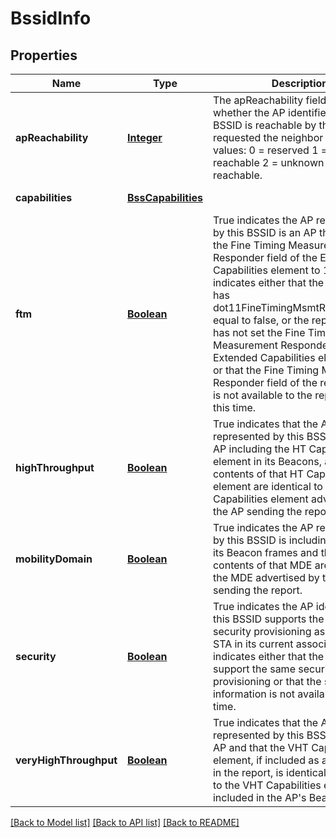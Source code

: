 # BssidInfo
## Properties

Name | Type | Description | Notes
------------ | ------------- | ------------- | -------------
**apReachability** | [**Integer**](integer.md) | The apReachability field indicates whether the AP identified by this BSSID is reachable by the STA that requested the neighbor report. Valid values: 0 &#x3D; reserved 1 &#x3D; not reachable 2 &#x3D; unknown 3 &#x3D; reachable. | [default to null]
**capabilities** | [**BssCapabilities**](BssCapabilities.md) |  | [default to null]
**ftm** | [**Boolean**](boolean.md) | True indicates the AP represented by this BSSID is an AP that has set the Fine Timing Measurement Responder field of the Extended Capabilities element to 1.  False indicates either that the reporting AP has dot11FineTimingMsmtRespActivated equal to false, or the reported AP has not set the Fine Timing Measurement Responder field of the Extended Capabilities element to 1 or that the Fine Timing Measurement Responder field of the reported AP is not available to the reporting AP at this time. | [default to null]
**highThroughput** | [**Boolean**](boolean.md) | True indicates that the AP represented by this BSSID is an HT AP including the HT Capabilities element in its Beacons, and that the contents of that HT Capabilities element are identical to the HT Capabilities element advertised by the AP sending the report. | [default to null]
**mobilityDomain** | [**Boolean**](boolean.md) | True indicates the AP represented by this BSSID is including an MDE in its Beacon frames and that the contents of that MDE are identical to the MDE advertised by the AP sending the report. | [default to null]
**security** | [**Boolean**](boolean.md) | True indicates the AP identified by this BSSID supports the same security provisioning as used by the STA in its current association.  False indicates either that the AP does not support the same security provisioning or that the security information is not available at this time. | [default to null]
**veryHighThroughput** | [**Boolean**](boolean.md) | True indicates that the AP represented by this BSSID is a VHT AP and that the VHT Capabilities element, if included as a subelement in the report, is identical in content to the VHT Capabilities element included in the AP&#39;s Beacon. | [default to null]

[[Back to Model list]](../README.md#documentation-for-models) [[Back to API list]](../README.md#documentation-for-api-endpoints) [[Back to README]](../README.md)

